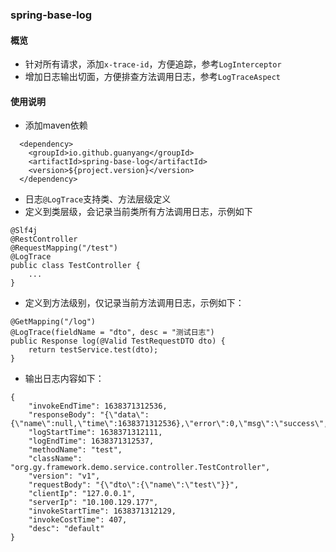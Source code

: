 ### spring-base-log

#### 概览
- 针对所有请求，添加`x-trace-id`，方便追踪，参考`LogInterceptor`
- 增加日志输出切面，方便排查方法调用日志，参考`LogTraceAspect`

#### 使用说明
- 添加maven依赖
```
  <dependency>
    <groupId>io.github.guanyang</groupId>
    <artifactId>spring-base-log</artifactId>
    <version>${project.version}</version>
  </dependency>
```
- 日志`@LogTrace`支持类、方法层级定义
- 定义到类层级，会记录当前类所有方法调用日志，示例如下
```
@Slf4j
@RestController
@RequestMapping("/test")
@LogTrace
public class TestController {
    ...
}

```
- 定义到方法级别，仅记录当前方法调用日志，示例如下：
```
@GetMapping("/log")
@LogTrace(fieldName = "dto", desc = "测试日志")
public Response log(@Valid TestRequestDTO dto) {
    return testService.test(dto);
}
```
- 输出日志内容如下：
```
{
    "invokeEndTime": 1638371312536,
    "responseBody": "{\"data\":{\"name\":null,\"time\":1638371312536},\"error\":0,\"msg\":\"success\",\"requestId\":\"e214d479e51042c5a8e139c1b974ade5\"}",
    "logStartTime": 1638371312111,
    "logEndTime": 1638371312537,
    "methodName": "test",
    "className": "org.gy.framework.demo.service.controller.TestController",
    "version": "v1",
    "requestBody": "{\"dto\":{\"name\":\"test\"}}",
    "clientIp": "127.0.0.1",
    "serverIp": "10.100.129.177",
    "invokeStartTime": 1638371312129,
    "invokeCostTime": 407,
    "desc": "default"
}
```




